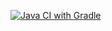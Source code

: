 [![Java CI with Gradle](https://github.com/esaukova/Bank_Test_Mode_ESaukova/actions/workflows/gradle.yml/badge.svg)](https://github.com/esaukova/Bank_Test_Mode_ESaukova/actions/workflows/gradle.yml)